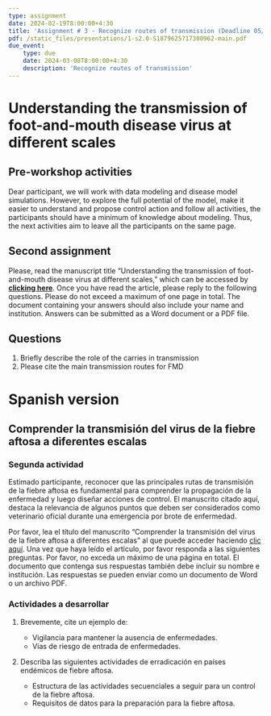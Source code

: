 ```yaml
---
type: assignment
date: 2024-02-19T8:00:00+4:30
title: 'Assignment # 3 - Recognize routes of transmission (Deadline 05/25/2023'
pdf: /static_files/presentations/1-s2.0-S1879625717300962-main.pdf
due_event: 
    type: due
    date: 2024-03-08T8:00:00+4:30
    description: 'Recognize routes of transmission'
---
```

# Understanding the transmission of foot-and-mouth disease virus at different scales

## **Pre-workshop activities**
Dear participant, we will work with data modeling and disease model simulations. However, to explore the full potential of the model, make it easier to understand and propose control action and follow all activities, the participants should have a minimum of knowledge about modeling. Thus, the next activities aim to leave all the participants on the same page. 

## **Second assignment**
Please, read the manuscript title “Understanding the transmission of foot-and-mouth disease virus at different scales,” which can be accessed by [**clicking here**](https://doi.org/10.1016/j.coviro.2017.11.013). Once you have read the article, please reply to the following questions. Please do not exceed a maximum of one page in total. The document containing your answers should also include your name and institution. Answers can be submitted as a Word document or a PDF file.

## Questions
1. Briefly describe the role of the carries in transmission
2. Please cite the main transmission routes for FMD 

# Spanish version

## Comprender la transmisión del virus de la fiebre aftosa a diferentes escalas

### Segunda actividad
Estimado participante, reconocer que las principales rutas de transmisión de la fiebre aftosa es fundamental para comprender la propagación de la enfermedad y luego diseñar acciones de control. El manuscrito citado aquí, destaca la relevancia de algunos puntos que deben ser considerados como veterinario oficial durante una emergencia por brote de enfermedad.

Por favor, lea el título del manuscrito “Comprender la transmisión del virus de la fiebre aftosa a diferentes escalas” al que puede acceder haciendo [clic aquí](https://doi.org/10.1016/j.coviro.2017.11.013). Una vez que haya leído el artículo, por favor responda a las siguientes preguntas. Por favor, no exceda un máximo de una página en total. El documento que contenga sus respuestas también debe incluir su nombre e institución. Las respuestas se pueden enviar como un documento de Word o un archivo PDF.

### Actividades a desarrollar

1. Brevemente, cite un ejemplo de:
    * Vigilancia para mantener la ausencia de enfermedades.
    * Vías de riesgo de entrada de enfermedades.

2. Describa las siguientes actividades de erradicación en países endémicos de fiebre aftosa.
    * Estructura de las actividades secuenciales a seguir para un control de la fiebre aftosa.
    * Requisitos de datos para la preparación para la fiebre aftosa.
